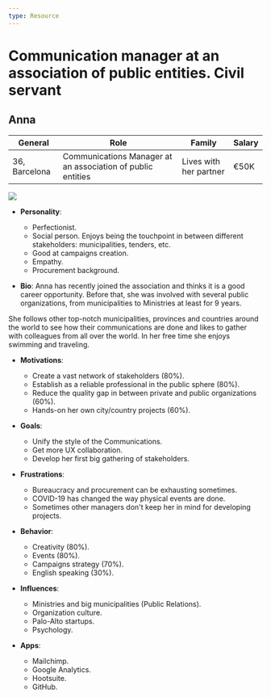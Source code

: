 ```yaml
---
type: Resource
---
```


# Communication manager at an association of public entities. Civil servant

## Anna

| General                                  | Role | Family |  Salary   |
| ------------------------------------- | ---------------------------------- | -------- | --- |
| 36, Barcelona | Communications Manager at an association of public entities                               | Lives with her partner     |   €50K  |

![](https://i.imgur.com/hdirkcm.jpg)

* **Personality**:
    * Perfectionist.
    * Social person. Enjoys being the touchpoint in between different stakeholders: municipalities, tenders, etc.
    * Good at campaigns creation.
    * Empathy.
    * Procurement background.

* **Bio**:
Anna has recently joined the association and thinks it is a good career opportunity. Before that, she was involved with several public organizations, from municipalities to Ministries at least for 9 years.

She follows other top-notch municipalities, provinces and countries around the world to see how their communications are done and likes to gather with colleagues from all over the world. In her free time she enjoys swimming and traveling.

* **Motivations**:
    * Create a vast network of stakeholders (80%).
    * Establish as a reliable professional in the public sphere (80%).
    * Reduce the quality gap in between private and public organizations (60%).
    * Hands-on her own city/country projects (60%).

* **Goals**:
    * Unify the style of the Communications.
    * Get more UX collaboration.
    * Develop her first big gathering of stakeholders.

* **Frustrations**:
    * Bureaucracy and procurement can be exhausting sometimes.
    * COVID-19 has changed the way physical events are done.
    * Sometimes other managers don't keep her in mind for developing projects.

* **Behavior**:
    * Creativity (80%).
    * Events (80%).
    * Campaigns strategy (70%).
    * English speaking (30%).

* **Influences**:
    * Ministries and big municipalities (Public Relations).
    * Organization culture.
    * Palo-Alto startups.
    * Psychology.

* **Apps**:
    * Mailchimp.
    * Google Analytics.
    * Hootsuite.
    * GitHub.
